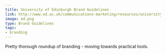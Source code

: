 ```yaml
---
title: University of Edinburgh Brand Guidelines
link: http://www.ed.ac.uk/communications-marketing/resources/university-brand
image: ed.png
type: Brand Guidelines
tags:
- branding
---
```


Pretty thorough roundup of branding - moving towards practical tools.
